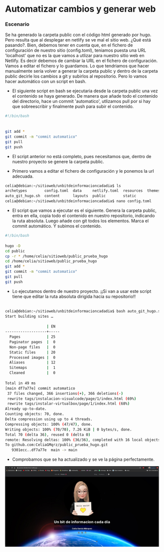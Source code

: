 # Automatizar cambios y generar web

### Escenario

Se ha generado la carpeta public con el código html generado por hugo. Pero resulta que al desplegar en netlify se ve mal el sitio web. ¿Qué está pasando?. Bien, debemos tener en cuenta que, en el fichero de configuración de nuestro sitio (config.toml), teniamos puesta una URL 'localhost' que no es la que vamos a utlizar para nuestro sitio web en Netlify. Es decir debemos de cambiar la URL en el fichero de configuración. Vamos a editar el fichero y lo guardamos. Lo que tendriamos que hacer manualmente sería volver a generar la carpeta public y dentro de la carpeta public decirle los cambios a git y subirlos al repositorio. Pero lo vamos hacer automático con un script en bash.

* El siguiente script en bash se ejecutaria desde la carpeta public una vez el contenido se haya generado. De manera que añade todo el contenido del directorio, hace un commit 'automatico', utlizamos pull por si hay que sobreescribir y finalmente push para subir el contenido.

```sh
#!/bin/bash


git add *
git commit -m "commit automatico"
git pull
git push


```

* El script anterior no está completo, pues necesitamos que, dentro de nuestro proyecto se genere la carpeta public.

* Primero vamos a editar el fichero de configuración y le ponemos la url adecuada.

```sh
celia@debian:~/sitioweb/unbitdeinformacioncadadia$ ls
archetypes        config.toml  data     netlify.toml  resources  themes
auto_git_hugo.sh  content      layouts  public        static
celia@debian:~/sitioweb/unbitdeinformacioncadadia$ nano config.toml 

```

* El script que vamos a ejecutar es el siguiente. Genera la carpeta public, entra en ella, copia todo el contenido en nuestro repositorio, indicando la ruta absoluta. Luego añade con git todos los elementos. Marca el commit automático. Y subimos el contenido.

```sh
#!/bin/bash

hugo -D
cd public
cp -r * /home/celia/sitioweb/public_prueba_hugo
cd /home/celia/sitioweb/public_prueba_hugo
git add *
git commit -m "commit automatico"
git pull
git push


```

* Lo ejecutamos dentro de nuestro proyecto. ¡¡Si van a usar este script tiene que editar la ruta absoluta dirigida hacia su repositorio!!

```sh

celia@debian:~/sitioweb/unbitdeinformacioncadadia$ bash auto_git_hugo.sh 
Start building sites … 

                   | EN  
-------------------+-----
  Pages            | 25  
  Paginator pages  |  0  
  Non-page files   |  0  
  Static files     | 20  
  Processed images |  0  
  Aliases          | 12  
  Sitemaps         |  1  
  Cleaned          |  0  

Total in 49 ms
[main df7a77e] commit automatico
 37 files changed, 366 insertions(+), 366 deletions(-)
 rewrite tags/instalacion-visualcode/page/1/index.html (69%)
 rewrite tags/instalar-virtualbox/page/1/index.html (68%)
Already up-to-date.
Counting objects: 70, done.
Delta compression using up to 4 threads.
Compressing objects: 100% (47/47), done.
Writing objects: 100% (70/70), 7.26 KiB | 0 bytes/s, done.
Total 70 (delta 36), reused 0 (delta 0)
remote: Resolving deltas: 100% (36/36), completed with 16 local objects.
To github.com:CeliaGMqrz/public_prueba_hugo.git
   9301ecc..df7a77e  main -> main

```

* Comprobamos que se ha actualizado y se ve la página perfectamente.

![captura_prueba.jpeg](https://github.com/CeliaGMqrz/gen_pagina_estatica_hugo/blob/main/capturas/captura_prueba.jpeg)
